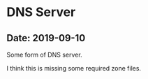 # DNS Server

## Date: 2019-09-10

Some form of DNS server.

I think this is missing some required zone files.